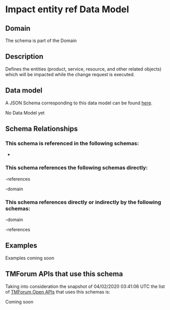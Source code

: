 # Impact entity ref Data Model

## Domain

The  schema is part of the  Domain

## Description

Defines the entities (product, service, resource, and other related objects) which will be impacted while the change 
request is executed.

## Data model

A JSON Schema corresponding to this data model can be found
[here](https://github.com/tmforum-rand/schemas/blob/candidates/Common/ImpactEntityRef.schema.json).

No Data Model yet

## Schema Relationships

### This schema is referenced in the following schemas:

-

### This schema references the following schemas directly:

-references

-domain

### This schema references directly or indirectly by the following schemas:

-domain

-references



## Examples

Examples coming soon

## TMForum APIs that use this schema

Taking into consideration the snapshot of 04/02/2020 03:41:06 UTC the list of [TMForum Open APIs](https://www.tmforum.org/open-apis/) that uses this schemas is:

Coming soon